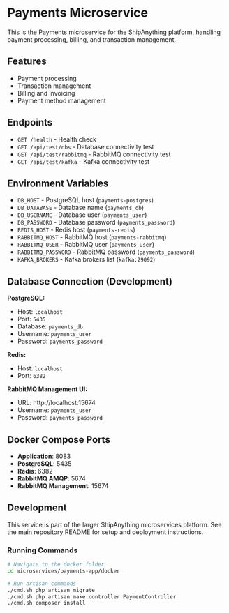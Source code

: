 # Payments Microservice

This is the Payments microservice for the ShipAnything platform, handling payment processing, billing, and transaction management.

## Features

-   Payment processing
-   Transaction management
-   Billing and invoicing
-   Payment method management

## Endpoints

-   `GET /health` - Health check
-   `GET /api/test/dbs` - Database connectivity test
-   `GET /api/test/rabbitmq` - RabbitMQ connectivity test
-   `GET /api/test/kafka` - Kafka connectivity test

## Environment Variables

-   `DB_HOST` - PostgreSQL host (`payments-postgres`)
-   `DB_DATABASE` - Database name (`payments_db`)
-   `DB_USERNAME` - Database user (`payments_user`)
-   `DB_PASSWORD` - Database password (`payments_password`)
-   `REDIS_HOST` - Redis host (`payments-redis`)
-   `RABBITMQ_HOST` - RabbitMQ host (`payments-rabbitmq`)
-   `RABBITMQ_USER` - RabbitMQ user (`payments_user`)
-   `RABBITMQ_PASSWORD` - RabbitMQ password (`payments_password`)
-   `KAFKA_BROKERS` - Kafka brokers list (`kafka:29092`)

## Database Connection (Development)

**PostgreSQL:**

-   Host: `localhost`
-   Port: `5435`
-   Database: `payments_db`
-   Username: `payments_user`
-   Password: `payments_password`

**Redis:**

-   Host: `localhost`
-   Port: `6382`

**RabbitMQ Management UI:**

-   URL: http://localhost:15674
-   Username: `payments_user`
-   Password: `payments_password`

## Docker Compose Ports

-   **Application**: 8083
-   **PostgreSQL**: 5435
-   **Redis**: 6382
-   **RabbitMQ AMQP**: 5674
-   **RabbitMQ Management**: 15674

## Development

This service is part of the larger ShipAnything microservices platform. See the main repository README for setup and deployment instructions.

### Running Commands

```bash
# Navigate to the docker folder
cd microservices/payments-app/docker

# Run artisan commands
./cmd.sh php artisan migrate
./cmd.sh php artisan make:controller PaymentController
./cmd.sh composer install
```
